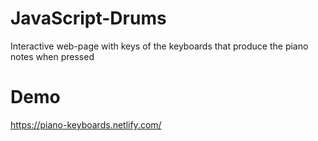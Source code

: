 # JavaScript-Drums
Interactive web-page with keys of the keyboards that produce the piano notes when pressed
# Demo 
https://piano-keyboards.netlify.com/
